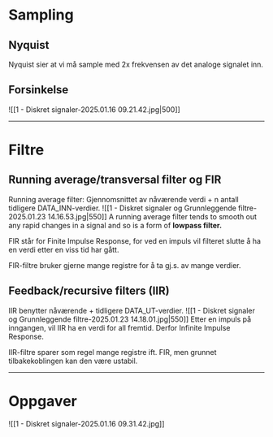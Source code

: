 # Sampling
## Nyquist
Nyquist sier at vi må sample med 2x frekvensen av det analoge signalet inn.


## Forsinkelse
![[1 - Diskret signaler-2025.01.16 09.21.42.jpg|500]]


---

# Filtre
## Running average/transversal filter og FIR
Running average filter: Gjennomsnittet av nåværende verdi + n antall tidligere DATA_INN-verdier.
![[1 - Diskret signaler og Grunnleggende filtre-2025.01.23 14.16.53.jpg|550]]
A running average filter tends to smooth out any rapid changes in a signal and so is a form of **lowpass filter.**

FIR står for Finite Impulse Response, for ved en impuls vil filteret slutte å ha en verdi etter en viss tid har gått.

FIR-filtre bruker gjerne mange registre for å ta gj.s. av mange verdier.

## Feedback/recursive filters (IIR)
IIR benytter nåværende + tidligere DATA_UT-verdier.
![[1 - Diskret signaler og Grunnleggende filtre-2025.01.23 14.18.01.jpg|550]]
Etter en impuls på inngangen, vil IIR ha en verdi for all fremtid. Derfor Infinite Impulse Response.

IIR-filtre sparer som regel mange registre ift. FIR, men grunnet tilbakekoblingen kan den være ustabil.


---

# Oppgaver
![[1 - Diskret signaler-2025.01.16 09.31.42.jpg]]



